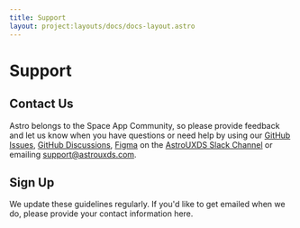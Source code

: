 ```yaml
---
title: Support
layout: project:layouts/docs/docs-layout.astro
---
```


# Support

## Contact Us

Astro belongs to the Space App Community, so please provide feedback and let us know when you have questions or need help by using our [GitHub Issues](https://github.com/RocketCommunicationsInc/astro/issues), [GitHub Discussions](https://github.com/RocketCommunicationsInc/astro/discussions), [Figma](https://www.figma.com/@astrouxds) on the [AstroUXDS Slack Channel](https://astrouxds.slack.com) or emailing support@astrouxds.com.

## Sign Up

We update these guidelines regularly. If you'd like to get emailed when we do, please provide your contact information here.
